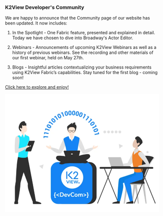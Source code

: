 ### K2View Developer's Community

We are happy to announce that the Community page of our website has been updated. It now includes:

1. In the Spotlight - One Fabric feature, presented and explained in detail. Today we have chosen to dive into Broadway's Actor Editor.

2. Webinars - Announcements of upcoming K2View Webinars as well as a history of previous webinars. See the recording and other materials of our first webinar, held on May 27th.
3. Blogs - Insightful articles contextualizing your business requirements using K2View Fabric’s capabilities. Stay tuned for the first blog - coming soon!

[Click here to explore and enjoy!](https://support.k2view.com/community.html)

<img src="images/devComm.png" alt="image" style="zoom: 67%;" />
